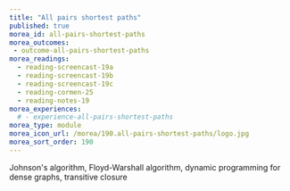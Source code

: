 ```yaml
---
title: "All pairs shortest paths"
published: true
morea_id: all-pairs-shortest-paths
morea_outcomes:
 - outcome-all-pairs-shortest-paths
morea_readings:
  - reading-screencast-19a
  - reading-screencast-19b
  - reading-screencast-19c
  - reading-cormen-25
  - reading-notes-19
morea_experiences:
  # - experience-all-pairs-shortest-paths
morea_type: module
morea_icon_url: /morea/190.all-pairs-shortest-paths/logo.jpg
morea_sort_order: 190
---
```


Johnson's algorithm, Floyd-Warshall algorithm, dynamic programming for dense graphs, transitive closure